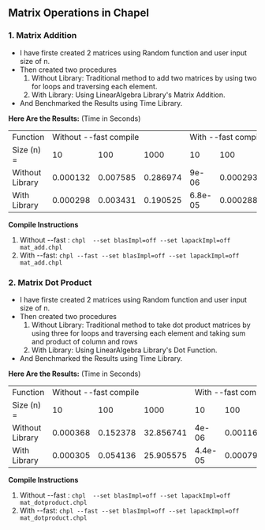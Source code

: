 ## Matrix Operations in Chapel

### 1. Matrix Addition
* I have firste created 2 matrices using Random function and user input size of n.
* Then created two procedures 
  1. Without Library: Traditional method to add two matrices by using two for loops and traversing each element.
  2. With Library: Using LinearAlgebra Library's Matrix Addition.
* And Benchmarked the Results using Time Library.

**Here Are the Results:**
(Time in Seconds)

<table>
  <tr>
    <td>Function</td>
    <td colspan="3">Without --fast compile</td>
    <td colspan="3">With --fast compile</td>
  </tr>
  <tr>
    <td>Size (n) = </td>
    <td>10</td>
    <td>100</td>
    <td>1000</td>
    <td>10</td>
    <td>100</td>
    <td>1000</td>
  </tr>
  <tr>
    <td>Without Library</td>
    <td>0.000132</td>
    <td>0.007585</td>
    <td>0.286974</td>
    <td>9e-06</td>
    <td>0.000293</td>
    <td>0.016301</td>
  </tr>
  <tr>
    <td>With Library</td>
    <td>0.000298</td>
    <td>0.003431</td>
    <td>0.190525</td>
    <td>6.8e-05</td>
    <td>0.000288</td>
    <td>0.019807</td>
  </tr>
</table>

**Compile Instructions**
1. Without --fast : `chpl  --set blasImpl=off --set lapackImpl=off  mat_add.chpl`
2. With --fast: `chpl --fast --set blasImpl=off --set lapackImpl=off  mat_add.chpl`

### 2. Matrix Dot Product
* I have firste created 2 matrices using Random function and user input size of n.
* Then created two procedures 
  1. Without Library: Traditional method to take dot product matrices by using three for loops and traversing each element and taking sum and product of column and rows
  2. With Library: Using LinearAlgebra Library's Dot Function.
* And Benchmarked the Results using Time Library.

**Here Are the Results:**
(Time in Seconds)

<table>
  <tr>
    <td>Function</td>
    <td colspan="3">Without --fast compile</td>
    <td colspan="3">With --fast compile</td>
  </tr>
  <tr>
    <td>Size (n) = </td>
    <td>10</td>
    <td>100</td>
    <td>1000</td>
    <td>10</td>
    <td>100</td>
    <td>1000</td>
  </tr>
  <tr>
    <td>Without Library</td>
    <td>0.000368</td>
    <td>0.152378</td>
    <td>32.856741</td>
    <td>4e-06</td>
    <td>0.001166</td>
    <td>1.29507 </td>
  </tr>
  <tr>
    <td>With Library</td>
    <td>0.000305</td>
    <td>0.054136</td>
    <td>25.905575</td>
    <td>4.4e-05</td>
    <td>0.00079 </td>
    <td>0.408527</td>
  </tr>
</table>


**Compile Instructions**
1. Without --fast : `chpl  --set blasImpl=off --set lapackImpl=off  mat_dotproduct.chpl`
2. With --fast: `chpl --fast --set blasImpl=off --set lapackImpl=off  mat_dotproduct.chpl`
